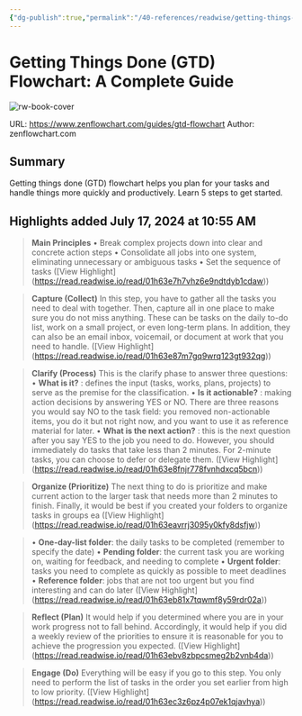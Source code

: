 ```yaml
---
{"dg-publish":true,"permalink":"/40-references/readwise/getting-things-done-gtd-flowchart-a-complete-guide/","tags":["rw/articles"]}
---
```


# Getting Things Done (GTD) Flowchart: A Complete Guide

![rw-book-cover](https://readwise-assets.s3.amazonaws.com/static/images/article1.be68295a7e40.png)
  
URL: https://www.zenflowchart.com/guides/gtd-flowchart
Author: zenflowchart.com

## Summary

Getting things done (GTD) flowchart helps you plan for your tasks and handle things more quickly and productively. Learn 5 steps to get started.

## Highlights added July 17, 2024 at 10:55 AM
>**Main Principles**
>• Break complex projects down into clear and concrete action steps
>• Consolidate all jobs into one system, eliminating unnecessary or ambiguous tasks
>• Set the sequence of tasks ([View Highlight] (https://read.readwise.io/read/01h63e7h7vhz6e9ndtdyb1cdaw))


>**Capture (Collect)**
>In this step, you have to gather all the tasks you need to deal with together. Then, capture all in one place to make sure you do not miss anything. 
>These can be tasks on the daily to-do list, work on a small project, or even long-term plans. In addition, they can also be an email inbox, voicemail, or document at work that you need to handle. ([View Highlight] (https://read.readwise.io/read/01h63e87m7gq9wrq123gt932qg))


>**Clarify (Process)**
>This is the clarify phase to answer three questions:
>• **What is it?** : defines the input (tasks, works, plans, projects) to serve as the premise for the classification.
>• **Is it actionable?** : making action decisions by answering YES or NO. There are three reasons you would say NO to the task field: you removed non-actionable items, you do it but not right now, and you want to use it as reference material for later.
>• **What is the next action?** : this is the next question after you say YES to the job you need to do. However, you should immediately do tasks that take less than 2 minutes. For 2-minute tasks, you can choose to defer or delegate them. ([View Highlight] (https://read.readwise.io/read/01h63e8fnjr778fvnhdxcq5bcn))


>**Organize (Prioritize)**
>The next thing to do is prioritize and make current action to the larger task that needs more than 2 minutes to finish. Finally, it would be best if you created your folders to organize tasks in groups ea ([View Highlight] (https://read.readwise.io/read/01h63eavrrj3095y0kfy8dsfjw))


>• **One-day-list folder**: the daily tasks to be completed (remember to specify the date)
>• **Pending folder**: the current task you are working on, waiting for feedback, and needing to complete
>• **Urgent folder**: tasks you need to complete as quickly as possible to meet deadlines
>• **Reference folder**: jobs that are not too urgent but you find interesting and can do later ([View Highlight] (https://read.readwise.io/read/01h63eb81x7tqwmf8y59rdr02a))


>**Reflect (Plan)**
>It would help if you determined where you are in your work progress not to fall behind. Accordingly, it would help if you did a weekly review of the priorities to ensure it is reasonable for you to achieve the progression you expected. ([View Highlight] (https://read.readwise.io/read/01h63ebv8zbpcsmeg2b2vnb4da))


>**Engage (Do)**
>Everything will be easy if you go to this step. You only need to perform the list of tasks in the order you set earlier from high to low priority. ([View Highlight] (https://read.readwise.io/read/01h63ec3z6pz4p07ek1qjavhya))



